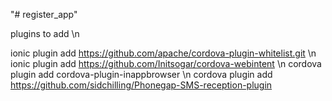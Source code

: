 "# register_app" 

plugins to add  \n

ionic plugin add https://github.com/apache/cordova-plugin-whitelist.git \n
ionic plugin add https://github.com/Initsogar/cordova-webintent \n
cordova plugin add cordova-plugin-inappbrowser  \n
cordova plugin add https://github.com/sidchilling/Phonegap-SMS-reception-plugin

